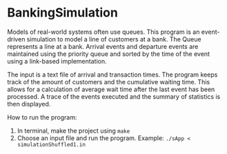 # BankingSimulation

Models of real-world systems often use queues. This program is an event-driven simulation to model a line of customers at a bank. The Queue represents a line at a bank. Arrival events and departure events are maintained using the priority queue and sorted by the time of the event using a link-based implementation.

The input is a text file of arrival and transaction times. The program keeps track of the amount of customers and the cumulative waiting time. This allows for a calculation of average wait time after the last event has been processed. A trace of the events executed and the summary of statistics is then displayed.

How to run the program:
1. In terminal, make the project using `make`
2. Choose an input file and run the program. Example: `./sApp < simulationShuffled1.in`

